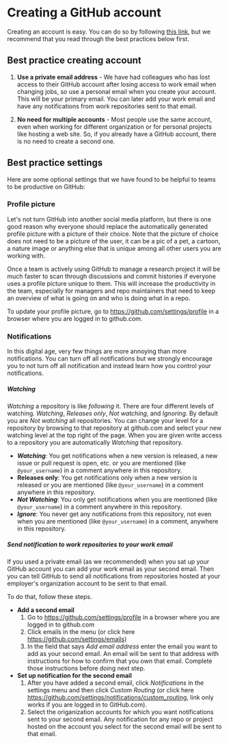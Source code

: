 # Creating a GitHub account

Creating an account is easy. You can do so by following [this link](https://github.com/join), but we recommend that you read through the best practices below first.

## Best practice creating account

1. **Use a private email address** - We have had colleagues who has lost access to their GitHub account after losing access to work email when changing jobs, so use a personal email when you create your account. This will be your primary email. You can later add your work email and have any notifications from work repositories sent to that email.

2. **No need for multiple accounts** - Most people use the same account, even when working for different organization or for personal projects like hosting a web site. So, if you already have a GitHub account, there is no need to create a second one.

## Best practice settings

Here are some optional settings that we have found to be helpful to teams to be productive on GitHub:

### Profile picture
Let's not turn GitHub into another social media platform, but there is one good reason why everyone should replace the automatically generated profile picture with a picture of their choice. Note that the picture of choice does not need to be a picture of the user, it can be a pic of a pet, a cartoon, a nature image or anything else that is unique among all other users you are working with.

Once a team is actively using GitHub to manage a research project it will be much faster to scan through discussions and commit histories if everyone uses a profile picture unique to them. This will increase the productivity in the team, especially for managers and repo maintainers that need to keep an overview of what is going on and who is doing what in a repo.

To update your profile picture, go to https://github.com/settings/profile in a browser where you are logged in to github.com.

### Notifications
In this digital age, very few things are more annoying than more notifications. You can turn off all notifications but we strongly encourage you to not turn off all notification and instead learn how you control your notifications.

##### Watching
_Watching_ a repository is like _following_ it. There are four different levels of watching. _Watching_, _Releases only_, _Not watching_, and _Ignoring_. By default you are _Not watching_ all repositories. You can change your level for a repository by browsing to that repository at github.com and select your new watching level at the top right of the page. When you are given write access to a repository you are automatically _Watching_ that repository.

* **_Watching_**: You get notifications when a new version is released, a new issue or pull request is open, etc. or you are mentioned (like `@your_username`) in a comment anywhere in this repository.
* **Releases only**: You get notifications only when a new version is released or you are mentioned (like `@your_username`) in a comment anywhere in this repository.
* **_Not Watching_**: You only get notifications when you are mentioned (like `@your_username`) in a comment anywhere in this repository.
* **_Ignore_**: You never get any notifications from this repository, not even when you are mentioned (like `@your_username`) in a comment, anywhere in this repository.

##### Send notification to work repositories to your work email

If you used a private email (as we recommended) when you sat up your GitHub account you can add your work email as your second email. Then you can tell GitHub to send all notifications from repositories hosted at your employer's organization account to be sent to that email.

To do that, follow these steps.

* **Add a second email**
  1. Go to https://github.com/settings/profile in a browser where you are logged in to github.com
  1. Click emails in the menu (or click here https://github.com/settings/emails)
  1. In the field that says _Add email address_ enter the email you want to add as your second email. An email will be sent to that address with instructions for how to confirm that you own that email. Complete those instructions before doing next step.
* **Set up notification for the second email**
  1. After you have added a second email, click _Notifications_ in the settings menu and then click _Custom Routing_ (or click here https://github.com/settings/notifications/custom_routing, link only works if you are logged in to GitHub.com).
  1. Select the origanization accounts for which you want notifications sent to your second email. Any notification for any repo or project hosted on the account you select for the second email will be sent to that email.
